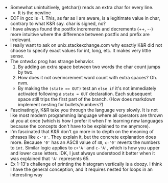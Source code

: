 - Somewhat unintuitively, getchar() reads an extra char for every line.
   - It is the newline
- EOF in gcc is -1. This, as far as I am aware, is a legitimate value in char,
  contrary to what K&R say. char is signed, no?
- I have always found the postfix increments and decrements (++, --) more
  intuitive where the difference between postfix and prefix are irrelevant.
- I really want to ask on unix.stackexchange.com why exactly K&R did not choose
  to specify exact values for int, long, etc. It makes very little sense.
- The cntwd.c prog has strange behavior.
   1. By adding an extra space between two words the char count jumps by two.
   2. How does it not overincrement word count with extra spaces? Oh. nvm.
   - By making the `(state == OUT)` test an `else if` it's not immediately
     activated following a `state = OUT` declaration. Each subsequent space
     still trips the first part of the branch. (How does markdown implement
     nesting for bullets/numbers?)
- Fascinatingly, K&R take you through the language very slowly. It is not like
  most modern programming language where all operators are thrown at you at
  once (which is how *I* prefer it when I'm learning new languages because the
  concepts don't have to be explained to me anymore).
- I'm fascinated that K&R don't go more in to depth on the meaning of phrases
  like `c-'0'`. They explain it, but the concrete explanation does more. Because
  `'0'` has an ASCII value of `48`, `c-'0'` reverts the numbers to `int`.
  Similar logic applies to `c+'A'` and `c-'A'`, which is how you upper and lower
  case letters. IDK, I just always understood it better when it was explained
  that `'A'` represents 65.
- Ex 1-13's challenge of printing the histogram vertically is a doozy. I think I
  have the general conception, and it requires nested for loops in an
  interesting way
